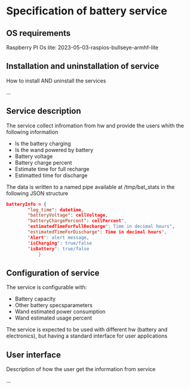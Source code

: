 # Specification of battery service

## OS requirements

Raspberry PI Os lite:  2023-05-03-raspios-bullseye-armhf-lite

## Installation and uninstallation of service

How to install AND uninstall the services

...


## Service description

The service collect infromation from hw and provide the users whith the following information

- Is the battery charging
- Is the wand powered by battery
- Battery voltage
- Battery charge percent
- Estimate time for full recharge
- Estimatted time for discharge

The data is written to a named pipe available at /tmp/bat_stats in the following JSON structure 
```json
batteryInfo = {
        "log_time": datetime,
        "batteryVoltage": cellVoltage,
        "batteryChargePercent": cellPercent",
        "estimatedTimeForFullRecharge": Time in decimal hours",
        "estimatedTimeForDischarge": Time in decimal hours",
        "Alert": alert message,
        "isCharging": true/false
        "isBattery": true/false
            }         
```
## Configuration of service

The service is configurable with:

- Battery capacity
- Other battery specsparameters
- Wand estimated power consumption
- Wand estimated usage percent

The service is expected to be used with different hw (battery and electronics), but having a standard interface for user applications

## User interface

Description of how the user get the information from service

...

